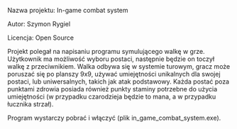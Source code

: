 Nazwa projektu: In-game combat system

Autor: Szymon Rygiel

Licencja: Open Source

Projekt polegał na napisaniu programu symulującego walkę w grze. Użytkownik ma
możliwość wyboru postaci, następnie będzie on toczył walkę z przeciwnikiem. Walka odbywa 
się w systemie turowym, gracz może poruszać się po planszy 9x9, używać umiejętności unikalnych dla swojej 
postaci, lub uniwersalnych, takich jak atak podstawowy. Każda postać poza punktami zdrowia 
posiada również punkty staminy potrzebne do użycia umiejętności (w przypadku czarodzieja 
będzie to mana, a w przypadku łucznika strzał).

Program wystarczy pobrać i włączyć (plik in_game_combat_system.exe).